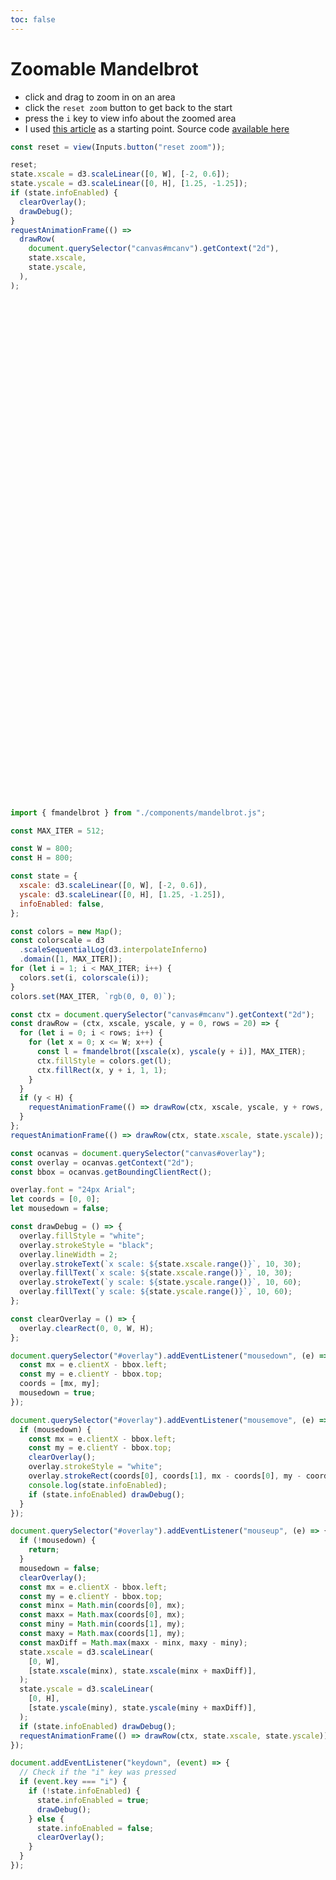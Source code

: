 ```yaml
---
toc: false
---
```


<style>
.canvases {
  position:relative;
  width: 800px;
  height: 800px;
}
canvas {
  image-rendering: pixelated;
}
.canvases canvas {
  position:absolute;
  top:0px;
  left:0px;
  width:800px;
  height:800px;
}
</style>

# Zoomable Mandelbrot

- click and drag to zoom in on an area
- click the `reset zoom` button to get back to the start
- press the `i` key to view info about the zoomed area
- I used [this article](https://miriam-english.org/files/Dewdney_Mandelbrot/Dewdney_Mandelbrot.html) as a starting point. Source code [available here](https://github.com/llimllib/mandelbrot)

```js
const reset = view(Inputs.button("reset zoom"));
```

```js
reset;
state.xscale = d3.scaleLinear([0, W], [-2, 0.6]);
state.yscale = d3.scaleLinear([0, H], [1.25, -1.25]);
if (state.infoEnabled) {
  clearOverlay();
  drawDebug();
}
requestAnimationFrame(() =>
  drawRow(
    document.querySelector("canvas#mcanv").getContext("2d"),
    state.xscale,
    state.yscale,
  ),
);
```

<div class="canvases">
  <canvas id="mcanv" width=800 height=800></canvas>
  <canvas id="overlay" width=800 height=800></canvas>
</div>

```js echo
import { fmandelbrot } from "./components/mandelbrot.js";

const MAX_ITER = 512;

const W = 800;
const H = 800;

const state = {
  xscale: d3.scaleLinear([0, W], [-2, 0.6]),
  yscale: d3.scaleLinear([0, H], [1.25, -1.25]),
  infoEnabled: false,
};

const colors = new Map();
const colorscale = d3
  .scaleSequentialLog(d3.interpolateInferno)
  .domain([1, MAX_ITER]);
for (let i = 1; i < MAX_ITER; i++) {
  colors.set(i, colorscale(i));
}
colors.set(MAX_ITER, `rgb(0, 0, 0)`);

const ctx = document.querySelector("canvas#mcanv").getContext("2d");
const drawRow = (ctx, xscale, yscale, y = 0, rows = 20) => {
  for (let i = 0; i < rows; i++) {
    for (let x = 0; x <= W; x++) {
      const l = fmandelbrot([xscale(x), yscale(y + i)], MAX_ITER);
      ctx.fillStyle = colors.get(l);
      ctx.fillRect(x, y + i, 1, 1);
    }
  }
  if (y < H) {
    requestAnimationFrame(() => drawRow(ctx, xscale, yscale, y + rows, rows));
  }
};
requestAnimationFrame(() => drawRow(ctx, state.xscale, state.yscale));

const ocanvas = document.querySelector("canvas#overlay");
const overlay = ocanvas.getContext("2d");
const bbox = ocanvas.getBoundingClientRect();

overlay.font = "24px Arial";
let coords = [0, 0];
let mousedown = false;

const drawDebug = () => {
  overlay.fillStyle = "white";
  overlay.strokeStyle = "black";
  overlay.lineWidth = 2;
  overlay.strokeText(`x scale: ${state.xscale.range()}`, 10, 30);
  overlay.fillText(`x scale: ${state.xscale.range()}`, 10, 30);
  overlay.strokeText(`y scale: ${state.yscale.range()}`, 10, 60);
  overlay.fillText(`y scale: ${state.yscale.range()}`, 10, 60);
};

const clearOverlay = () => {
  overlay.clearRect(0, 0, W, H);
};

document.querySelector("#overlay").addEventListener("mousedown", (e) => {
  const mx = e.clientX - bbox.left;
  const my = e.clientY - bbox.top;
  coords = [mx, my];
  mousedown = true;
});

document.querySelector("#overlay").addEventListener("mousemove", (e) => {
  if (mousedown) {
    const mx = e.clientX - bbox.left;
    const my = e.clientY - bbox.top;
    clearOverlay();
    overlay.strokeStyle = "white";
    overlay.strokeRect(coords[0], coords[1], mx - coords[0], my - coords[1]);
    console.log(state.infoEnabled);
    if (state.infoEnabled) drawDebug();
  }
});

document.querySelector("#overlay").addEventListener("mouseup", (e) => {
  if (!mousedown) {
    return;
  }
  mousedown = false;
  clearOverlay();
  const mx = e.clientX - bbox.left;
  const my = e.clientY - bbox.top;
  const minx = Math.min(coords[0], mx);
  const maxx = Math.max(coords[0], mx);
  const miny = Math.min(coords[1], my);
  const maxy = Math.max(coords[1], my);
  const maxDiff = Math.max(maxx - minx, maxy - miny);
  state.xscale = d3.scaleLinear(
    [0, W],
    [state.xscale(minx), state.xscale(minx + maxDiff)],
  );
  state.yscale = d3.scaleLinear(
    [0, H],
    [state.yscale(miny), state.yscale(miny + maxDiff)],
  );
  if (state.infoEnabled) drawDebug();
  requestAnimationFrame(() => drawRow(ctx, state.xscale, state.yscale));
});

document.addEventListener("keydown", (event) => {
  // Check if the "i" key was pressed
  if (event.key === "i") {
    if (!state.infoEnabled) {
      state.infoEnabled = true;
      drawDebug();
    } else {
      state.infoEnabled = false;
      clearOverlay();
    }
  }
});
```
